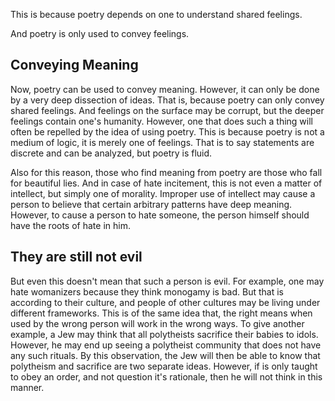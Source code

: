 This is because poetry depends on one to understand shared feelings.

And poetry is only used to convey feelings.
## Conveying Meaning
Now, poetry can be used to convey meaning.
However, it can only be done by a very deep dissection of ideas.
That is, because poetry can only convey shared feelings.
And feelings on the surface may be corrupt, but the deeper feelings contain one's humanity.
However, one that does such a thing will often be repelled by the idea of using poetry.
This is because poetry is not a medium of logic, it is merely one of feelings.
That is to say statements are discrete and can be analyzed, but poetry is fluid.

Also for this reason, those who find meaning from poetry are those who fall for beautiful lies.
And in case of hate incitement, this is not even a matter of intellect, but simply one of morality.
Improper use of intellect may cause a person to believe that certain arbitrary patterns have deep meaning.
However, to cause a person to hate someone, the person himself should have the roots of hate in him.
## They are still not evil
But even this doesn't mean that such a person is evil.
For example, one may hate womanizers because they think monogamy is bad.
But that is according to their culture, and people of other cultures may be living under different frameworks.
This is of the same idea that, the right means when used by the wrong person will work in the wrong ways.
To give another example, a Jew may think that all polytheists sacrifice their babies to idols.
However, he may end up seeing a polytheist community that does not have any such rituals.
By this observation, the Jew will then be able to know that polytheism and sacrifice are two separate ideas.
However, if is only taught to obey an order, and not question it's rationale, then he will not think in this manner.